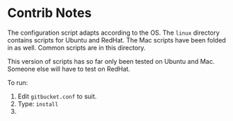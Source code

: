 # Contrib Notes #

The configuration script adapts according to the OS.
The `linux` directory contains scripts for Ubuntu and RedHat.
The Mac scripts have been folded in as well.
Common scripts are in this directory.

This version of scripts has so far only been tested on Ubuntu and Mac. Someone else will have to test on RedHat.

To run:

  1. Edit `gitbucket.conf` to suit.
  2. Type: `install`
  3. 
